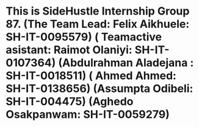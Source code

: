 # This is SideHustle Internship Group 87. (The Team Lead: Felix Aikhuele: SH-IT-0095579) ( Teamactive asistant: Raimot Olaniyi: SH-IT-0107364) (Abdulrahman Aladejana : SH-IT-0018511) ( Ahmed Ahmed: SH-IT-0138656) (Assumpta Odibeli: SH-IT-004475) (Aghedo Osakpanwam: SH-IT-0059279)
